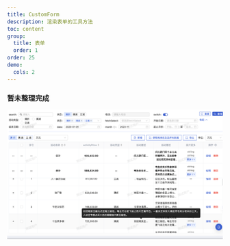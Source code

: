 ```yaml
---
title: CustomForm
description: 渲染表单的工具方法
toc: content
group:
  title: 表单
  order: 1
order: 25
demo:
  cols: 2
---
```


### 暂未整理完成

![](https://raw.githubusercontent.com/eternallycyf/ims-view-pc/master/public/images/crud.png)
